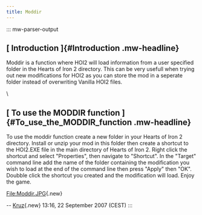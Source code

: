 ```yaml
---
title: Moddir
---
```

::: mw-parser-output
## [ Introduction ]{#Introduction .mw-headline}

Moddir is a function where HOI2 will load information from a user
specified folder in the Hearts of Iron 2 directory. This can be very
usefull when trying out new modifications for HOI2 as you can store the
mod in a seperate folder instead of overwriting Vanilla HOI2 files.

\

## [ To use the MODDIR function ]{#To_use_the_MODDIR_function .mw-headline}

To use the moddir function create a new folder in your Hearts of Iron 2
directory. Install or unzip your mod in this folder then create a
shortcut to the HOI2.EXE file in the main directory of Hearts of Iron 2.
Right click the shortcut and select \"Properties\", then navigate to
\"Shortcut\". In the \"Target\" command line add the name of the folder
containing the modification you wish to load at the end of the command
line then press \"Apply\" then \"OK\". Doubble click the shortcut you
created and the modification will load. Enjoy the game.

[File:Moddir.JPG](/wiki/index.php?title=Special:Upload&wpDestFile=Moddir.JPG "File:Moddir.JPG"){.new}

\--
[Kruz](/wiki/index.php?title=User:Kruz&action=edit&redlink=1 "User:Kruz (page does not exist)"){.new}
13:16, 22 September 2007 (CEST)
:::
